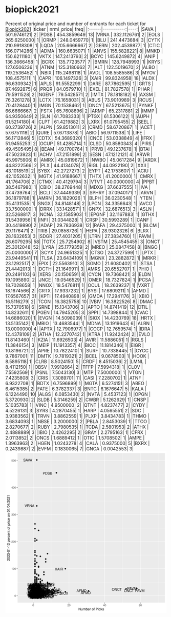 # biopick2021
Percent of original price and number of entrants for each ticket for [Biopick2021](https://twitter.com/hashtag/Biopick2021)
|ticker |  nrml_price| freq|
|:------|-----------:|----:|
|SAVA   | 501.9746121|    2|
|PDSB   | 454.3859649|   13|
|VRNA   | 332.1126761|    2|
|EOLS   | 265.6250000|    1|
|ORMP   | 248.0459770|    1|
|BLU    | 241.4473684|    3|
|CYTK   | 210.9918308|    1|
|LQDA   | 205.6666667|    2|
|GERN   | 202.4539877|    1|
|CTIC   | 166.0714286|    1|
|ADMA   | 160.6635071|    1|
|ANVS   | 155.5828221|    8|
|MNKD   | 150.6211180|    1|
|VKTX   | 147.2413793|    2|
|BCYC   | 145.6249872|    4|
|ANIP   | 136.3666458|    1|
|BCRX   | 135.7723577|    7|
|BMRN   | 128.7948993|    1|
|KRYS   | 127.6506236|    1|
|ATNM   | 125.3180662|    7|
|ALT    | 122.5019670|    2|
|ALBO   | 119.2536452|    1|
|NBIX   | 115.2498118|    1|
|AVDL   | 108.5585586|    3|
|MYOV   | 108.4575111|    1|
|CAPR   | 106.1497326|    3|
|XAIR   |  99.8324958|   18|
|ALDX   |  96.6309342|    1|
|APLS   |  91.5552299|    1|
|DARE   |  87.7862595|    1|
|GRTS   |  87.4692875|    6|
|PRQR   |  84.0579710|    1|
|EXEL   |  81.7827578|    1|
|PHAR   |  79.5911528|    2|
|NGENF  |  79.5428571|    2|
|IMTX   |  78.1818182|    6|
|AXSM   |  76.3261278|    3|
|LCTX   |  76.1658031|    3|
|ABUS   |  73.9010989|    3|
|RCUS   |  70.4128440|    1|
|IMGN   |  70.1538462|    1|
|ONCY   |  67.5213675|    1|
|PYNKF  |  66.6666667|    2|
|FSTX   |  65.7608696|    2|
|ARMP   |  65.2317881|    2|
|IMMP   |  64.9350649|    2|
|SLN    |  61.7083333|    1|
|PTGX   |  61.5306122|    1|
|AUPH   |  61.5214180|    4|
|CLPT   |  61.4219882|    3|
|LXRX   |  61.0795455|    2|
|SEEL   |  60.2739726|    2|
|ALPN   |  59.8513011|    2|
|CRMD   |  58.6720867|    1|
|ACET   |  57.6751118|    2|
|QURE   |  57.6713878|    1|
|ABIO   |  56.9711538|    1|
|LIFE   |  56.1712846|    5|
|CDTX   |  54.3689320|    1|
|CNCE   |  53.0338849|    4|
|IFRX   |  51.9455253|    2|
|OCUP   |  51.4285714|    1|
|CLSD   |  50.8580343|    4|
|PIRS   |  49.4505495|    8|
|BEAM   |  49.1700764|    1|
|PRVB   |  49.1237678|    1|
|BTAI   |  47.5023923|    1|
|ACHV   |  47.2151899|    2|
|SESN   |  47.1212121|    4|
|ARWR   |  45.9975906|    8|
|AMRX   |  45.0819672|    1|
|NWBO   |  45.0617284|    9|
|ARDX   |  44.8222566|    2|
|PLX    |  44.4134078|    2|
|RIGL   |  44.0922190|    2|
|XXII   |  43.1018519|    2|
|SYBX   |  42.2727273|    2|
|EYPT   |  42.1753607|    1|
|ACIU   |  42.1052632|    1|
|MGTX   |  41.9188667|    1|
|THTX   |  41.2000000|    1|
|CMRX   |  41.1764706|    2|
|CTMX   |  40.4129794|    3|
|VTVT   |  40.0000000|    4|
|PPBT   |  38.5467980|    1|
|CBIO   |  38.2769448|    1|
|MDXG   |  37.6637555|    1|
|IVA    |  37.4739764|    2|
|BCLI   |  37.4449339|    3|
|SPHRY  |  37.0940171|    1|
|ARVN   |  36.1879788|    1|
|AMRN   |  36.1829026|    1|
|BLPH   |  36.0230548|    1|
|YTEN   |  35.4131535|    1|
|SNGX   |  34.8148148|    2|
|LPCN   |  34.3356643|    1|
|AVCO   |  33.7500000|    1|
|DRRX   |  33.1428571|    1|
|GNPX   |  32.6876513|    3|
|ASLN   |  32.5268817|    3|
|NCNA   |  32.1585903|    1|
|EPGNF  |  32.1167883|    1|
|GTHX   |  31.5439956|    1|
|INFI   |  31.0344828|    1|
|CRSP   |  30.5993289|    1|
|CANF   |  30.4419890|    2|
|ADAP   |  29.7836938|   12|
|RAFA   |  29.4375000|    1|
|BLCM   |  29.1176471|    2|
|TRIB   |  29.0858726|    1|
|HEPA   |  28.9302326|    6|
|BLRX   |  28.1632653|    3|
|SDGR   |  27.4031205|    1|
|LTRN   |  27.3834760|    1|
|PAVM   |  26.6079295|   58|
|TGTX   |  25.7254902|    8|
|VSTM   |  25.4545455|    3|
|ONCT   |  25.3012048|   52|
|LYRA   |  25.1779359|    2|
|MREO   |  25.0847458|    8|
|BNGO   |  25.0000000|    7|
|SCYX   |  24.9651325|    1|
|CTSO   |  24.3727599|    1|
|LPTX   |  23.9449541|   11|
|TLSA   |  23.6434109|    1|
|MGNX   |  23.2882872|    1|
|MRKR   |  23.1292517|    2|
|EPIX   |  22.5563910|    3|
|SGMO   |  21.6080402|   11|
|STSA   |  21.4442013|    1|
|DCTH   |  21.1649911|    3|
|AMRS   |  20.6552707|    1|
|PHIO   |  20.2491103|    6|
|XERS   |  20.1506591|    8|
|CYCN   |  19.7368421|    3|
|ELDN   |  19.1095890|    2|
|JNCE   |  19.0546529|    1|
|OMER   |  18.7327824|    1|
|PCSA   |  18.7028658|    1|
|NNOX   |  18.5476811|    1|
|OCUL   |  18.2639237|    1|
|VXRT   |  18.1674566|    2|
|GRTX   |  17.9337232|    1|
|BYSI   |  17.6809211|    1|
|AFMD   |  17.6567657|   31|
|KPTI   |  17.4940898|    9|
|GMDA   |  17.2941176|    3|
|XBIO   |  16.5116279|    2|
|TCON   |  16.3825758|   10|
|VBIV   |  16.3822526|    8|
|DMAC   |  15.7370518|    6|
|SRNE   |  15.1343706|    3|
|APTO   |  14.8741419|   12|
|DTIL   |  14.8232611|    1|
|PGEN   |  14.7945205|    3|
|SPPI   |  14.7398844|    1|
|CVAC   |  14.6886020|    1|
|EVGN   |  14.5098039|    1|
|SIOX   |  14.4230769|   18|
|HRTX   |  13.5135142|    1|
|MBIO   |  13.4683544|    1|
|MDNA   |  13.1919643|    6|
|ALRN   |  13.0000000|    4|
|APTX   |  12.7906977|    1|
|COCP   |  12.7659574|    1|
|IDRA   |  12.4378109|    2|
|ATHA   |  12.2270742|    1|
|KTRA   |  11.9242424|    2|
|EVLO   |  11.8143460|    1|
|KZIA   |  11.6926503|    4|
|AVIR   |  11.5886051|    1|
|RGLS   |  11.3846154|    3|
|MEIP   |  11.1913357|    4|
|BIOC   |  11.1814346|    1|
|EIGR   |  10.8196721|    2|
|APRE   |  10.7822410|    1|
|SURF   |  10.7338445|    1|
|CYCC   |   9.7867001|   11|
|DMTK   |   9.7819321|    2|
|BCEL   |   9.0678503|    1|
|HOOK   |   8.5895118|    1|
|CLRB   |   8.5024150|    5|
|CRDF   |   8.4515036|    2|
|LMNL   |   8.4112150|    1|
|OBSV   |   7.9912664|    2|
|TFFP   |   7.5994318|    1|
|CLOV   |   7.5592569|    1|
|PSNL   |   7.5043130|    3|
|MTP    |   7.5000000|    1|
|VTGN   |   7.4235808|    3|
|CRIS   |   7.3089701|   11|
|CASI   |   7.2280702|    1|
|ATNF   |   6.9322708|    1|
|BDTX   |   6.7596899|    1|
|MGTA   |   6.5274151|    3|
|ABEO   |   6.4615385|    2|
|FATE   |   6.3782337|    3|
|BNTC   |   6.1676647|    5|
|KALA   |   6.1224490|   10|
|ALGS   |   6.0853430|    2|
|NVTA   |   5.4537123|    1|
|OPGN   |   5.3720930|    2|
|SLDB   |   5.3146259|    2|
|CWBR   |   5.1262629|    1|
|CNSP   |   5.1035783|    1|
|VINC   |   4.9500000|    2|
|QTNT   |   4.8237477|    2|
|CYDY   |   4.5226131|    3|
|SYRS   |   4.2870455|    1|
|HARP   |   4.0565551|    2|
|SDC    |   3.9383562|    1|
|TRVN   |   3.8862559|    1|
|PLXP   |   3.8434783|    1|
|THMO   |   3.6834093|    1|
|NBSE   |   3.2000000|    2|
|PBLA   |   2.8453039|    1|
|TTOO   |   2.8270677|    2|
|RUBY   |   2.7980535|    1|
|TCDA   |   2.5801953|    2|
|ATHX   |   2.4888889|    3|
|IBIO   |   2.4262295|    2|
|GRAY   |   2.2795163|    1|
|CFRX   |   2.0113852|    2|
|ONCS   |   1.6889412|    1|
|OTIC   |   1.5708502|    1|
|AMPE   |   1.3963963|    2|
|HGEN   |   1.0243278|    4|
|CALA   |   0.9375000|    5|
|BXRX   |   0.2439887|    2|
|EVFM   |   0.1830065|    7|
|GNCA   |   0.0042553|    3|
![retvspicks](biopicks.png?raw=true)
